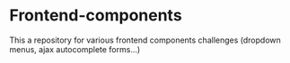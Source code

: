 # Frontend-components

This a repository for various frontend components challenges (dropdown menus, ajax autocomplete forms...)
